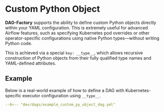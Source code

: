 # Custom Python Object

**DAG-Factory** supports the ability to define custom Python objects directly within your YAML configuration. This is extremely useful for advanced Airflow features, such as specifying Kubernetes pod overrides or other operator-specific configurations using native Python types—without writing Python code.

This is achieved via a special `key: __type__`, which allows recursive construction of Python objects from their fully qualified type names and YAML-defined attributes.

## Example

Below is a real-world example of how to define a DAG with Kubernetes-specific executor configuration using `__type__`.

```yaml
--8<-- "dev/dags/example_custom_py_object_dag.yml"
```

